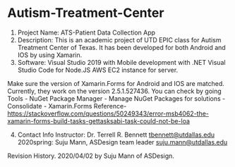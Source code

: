 # Autism-Treatment-Center

 1. Project Name: ATS-Patient Data Collection App
 2. Description: 
	    This is an academic project of UTD EPIC class for Autism Treatment Center of Texas. It has been developed for both Android and IOS by using Xamarin.
 3. Software: 
	    Visual Studio 2019 with Mobile development with .NET
	    Visual Studio Code for Node.JS
	    AWS EC2 instance for server.

Make sure the version of Xamarin.Forms for Android and IOS are matched. Currently, they work on the version 2.5.1.527436.
You can check by going Tools - NuGet Package Manager - Manage NuGet Packages for solutions - Consolidate - Xamarin.Forms
Reference- https://stackoverflow.com/questions/50249343/error-msb4062-the-xamarin-forms-build-tasks-gettasksabi-task-could-not-be-loa

 4. Contact Info
      Instructor: Dr. Terrell R. Bennett
                  tbennett@utdallas.edu
      2020spring: Suju Mann, ASDesign team leader
                  suju.mann@utdallas.edu

Revision History.
      2020/04/02 by Suju Mann of ASDesign.


